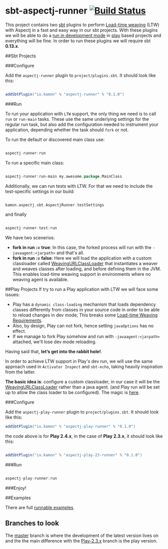 sbt-aspectj-runner   [![Build Status](https://travis-ci.org/kamon-io/sbt-aspectj-runner.png)](https://travis-ci.org/kamon-io/sbt-aspectj-runner)
=========

This project contains two [sbt] plugins to perform [Load-time weaving] \(LTW\) with Aspectj in a fast and easy way in our sbt projects. With these plugins we will be able to do a [run in development mode] in [play] based projects and everything will be fine. In order to run these plugins we will require sbt **0.13.x**.


##Sbt Projects

###Configure

Add the `aspectj-runner` plugin to `project/plugins.sbt`. It should look like this:

```scala

addSbtPlugin("io.kamon" % "aspectj-runner" % "0.1.0")

```
###Run

To run your application with `LTW` support, the only thing we need is to call `run` or `run-main` tasks. These use the same underlying settings for the regular run task, but also add the configuration needed to instrument your application, depending whether the task should `fork` or not.

To run the default or discovered main class use:

```scala

aspectj-runner:run

```

To run a specific main class:

```scala

aspectj-runner:run-main my.awesome.package.MainClass

```

Additionally, we can run tests with LTW. For that we need to include the test-specific settings in our build:

```scala

kamon.aspectj.sbt.AspectjRunner.testSettings

```
and finally

```scala

aspectj-runner-test:run

```

We have two scenerios:
* **fork in run := true**: In this case, the forked process will run with the `-javaagent:<jarpath>` and that's all.
* **fork in run := false**: Here we will load the application with a custom classloader called [WeavingURLClassLoader] that instantiates a weaver and weaves classes after loading, and before defining them in the JVM. This enables load-time weaving support in environments where no weaving agent is available.


##Play Projects
If try to run a Play application with LTW we will face some issues:

* Play has a `dynamic class-loading` mechanism that loads dependency classes differently from classes in your source code in order to be able to reload changes in dev mode; This breaks some [Load-time Weaving Requirements].
* Also, by design, Play can not fork, hence setting `javaOptions` has no effect.
* If we manage to fork Play somehow and run with `-javaagent:<jarpath>` attached, we'll lose dev mode reloading.


Having said that, **let’s get into the rabbit hole!**.

In order to achieve LTW support in  Play's dev run, we will use the same approach used in `Activator Inspect` and `sbt-echo`, taking heavily inspiration from the latter.

**The basic idea is**: configure a custom classloader, in our case  it will be the [WeavingURLClassLoader] rather than a java agent. (and Play run will be set up to allow the class loader to be configured). The magic is [here].

###Configure

Add the `aspectj-play-runner` plugin to `project/plugins.sbt`. It should look like this:

```scala
addSbtPlugin("io.kamon" % "aspectj-play-runner" % "0.1.0")

```

the code above is for **Play 2.4.x**, in the case of **Play 2.3.x**, it should look like this:

```scala

addSbtPlugin("io.kamon" % "aspectj-play-23-runner" % "0.1.0")

```

###Run

```scala

aspectj-play-runner:run

```
###Enjoy!

##Examples

There are full [runnable examples][examples].

## Branches to look

The [master] branch is where the development of the latest version lives on and the the main difference with the [Play-2.3.x] branch is the play version.

[sbt]: https://github.com/sbt/sbt
[play]: https://www.playframework.com
[aspectj]: http://www.eclipse.org/aspectj
[WeavingURLClassLoader]: https://eclipse.org/aspectj/doc/next/weaver-api/org/aspectj/weaver/loadtime/WeavingURLClassLoader.html
[run in development mode]: https://www.playframework.com/documentation/2.4.2/PlayConsole#Running-the-server-in-development-mode
[Load-time weaving]: https://eclipse.org/aspectj/doc/released/devguide/ltw.html#ltw-introduction
[examples]: https://github.com/kamon-io/sbt-aspectj-runner/tree/master/examples
[here]:https://github.com/kamon-io/sbt-aspectj-runner/blob/master/aspectj-play-runner/src/main/scala/kamon/aspectj/sbt/task/PlayRunTask.scala#L38
[Load-time Weaving Requirements]:https://eclipse.org/aspectj/doc/released/devguide/ltw-rules.html
[master]:https://github.com/kamon-io/sbt-aspectj-runner/tree/master
[play-2.3.x]:https://github.com/kamon-io/sbt-aspectj-runner/tree/play-2.3.x
